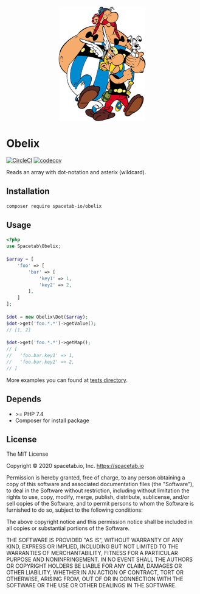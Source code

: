<p align="center">
    <img src="https://raw.githubusercontent.com/spacetab-io/obelix-php/master/obelix.jpg" alt="Docker" height=300>
</p>

Obelix 
======

[![CircleCI](https://circleci.com/gh/spacetab-io/obelix-php/tree/master.svg?style=svg)](https://circleci.com/gh/spacetab-io/obelix-php/tree/master)
[![codecov](https://codecov.io/gh/spacetab-io/obelix-php/branch/master/graph/badge.svg)](https://codecov.io/gh/spacetab-io/obelix-php)

Reads an array with dot-notation and asterix (wildcard).

## Installation

```bash
composer require spacetab-io/obelix
```

## Usage

```php
<?php
use Spacetab\Obelix;

$array = [
    'foo' => [
        'bar' => [
            'key1' => 1,
            'key2' => 2,
        ],
    ]
];

$dot = new Obelix\Dot($array);
$dot->get('foo.*.*')->getValue();
// [1, 2]

$dot->get('foo.*.*')->getMap();
// [
//   'foo.bar.key1' => 1,
//   'foo.bar.key2' => 2,
// ]
```

More examples you can found at [tests directory](./tests).

## Depends

* \>= PHP 7.4
* Composer for install package

## License

The MIT License

Copyright © 2020 spacetab.io, Inc. https://spacetab.io

Permission is hereby granted, free of charge, to any person obtaining a copy
of this software and associated documentation files (the "Software"), to deal
in the Software without restriction, including without limitation the rights
to use, copy, modify, merge, publish, distribute, sublicense, and/or sell
copies of the Software, and to permit persons to whom the Software is
furnished to do so, subject to the following conditions:

The above copyright notice and this permission notice shall be included in
all copies or substantial portions of the Software.

THE SOFTWARE IS PROVIDED "AS IS", WITHOUT WARRANTY OF ANY KIND, EXPRESS OR
IMPLIED, INCLUDING BUT NOT LIMITED TO THE WARRANTIES OF MERCHANTABILITY,
FITNESS FOR A PARTICULAR PURPOSE AND NONINFRINGEMENT. IN NO EVENT SHALL THE
AUTHORS OR COPYRIGHT HOLDERS BE LIABLE FOR ANY CLAIM, DAMAGES OR OTHER
LIABILITY, WHETHER IN AN ACTION OF CONTRACT, TORT OR OTHERWISE, ARISING FROM,
OUT OF OR IN CONNECTION WITH THE SOFTWARE OR THE USE OR OTHER DEALINGS IN
THE SOFTWARE.

